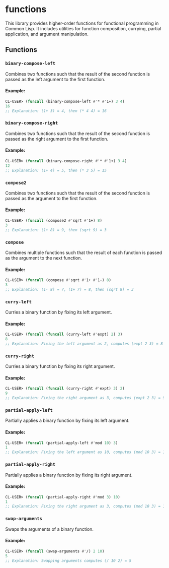 # functions

This library provides higher-order functions for functional programming in Common Lisp. It includes utilities for function composition, currying, partial application, and argument manipulation.

## Functions

### `binary-compose-left`
Combines two functions such that the result of the second function is passed as the left argument to the first function.

#### Example:
```lisp
CL-USER> (funcall (binary-compose-left #'* #'1+) 3 4)
16
;; Explanation: (1+ 3) = 4, then (* 4 4) = 16
```

### `binary-compose-right`
Combines two functions such that the result of the second function is passed as the right argument to the first function.

#### Example:
```lisp
CL-USER> (funcall (binary-compose-right #'* #'1+) 3 4)
12
;; Explanation: (1+ 4) = 5, then (* 3 5) = 15
```

### `compose2`
Combines two functions such that the result of the second function is passed as the argument to the first function.

#### Example:
```lisp
CL-USER> (funcall (compose2 #'sqrt #'1+) 8)
3
;; Explanation: (1+ 8) = 9, then (sqrt 9) = 3
```

### `compose`
Combines multiple functions such that the result of each function is passed as the argument to the next function.

#### Example:
```lisp
CL-USER> (funcall (compose #'sqrt #'1+ #'1-) 8)
3
;; Explanation: (1- 8) = 7, (1+ 7) = 8, then (sqrt 8) = 3
```

### `curry-left`
Curries a binary function by fixing its left argument.

#### Example:
```lisp
CL-USER> (funcall (funcall (curry-left #'expt) 2) 3)
8
;; Explanation: Fixing the left argument as 2, computes (expt 2 3) = 8
```

### `curry-right`
Curries a binary function by fixing its right argument.

#### Example:
```lisp
CL-USER> (funcall (funcall (curry-right #'expt) 3) 2)
9
;; Explanation: Fixing the right argument as 3, computes (expt 2 3) = 9
```

### `partial-apply-left`
Partially applies a binary function by fixing its left argument.

#### Example:
```lisp
CL-USER> (funcall (partial-apply-left #'mod 10) 3)
1
;; Explanation: Fixing the left argument as 10, computes (mod 10 3) = 1
```

### `partial-apply-right`
Partially applies a binary function by fixing its right argument.

#### Example:
```lisp
CL-USER> (funcall (partial-apply-right #'mod 3) 10)
1
;; Explanation: Fixing the right argument as 3, computes (mod 10 3) = 1
```

### `swap-arguments`
Swaps the arguments of a binary function.

#### Example:
```lisp
CL-USER> (funcall (swap-arguments #'/) 2 10)
5
;; Explanation: Swapping arguments computes (/ 10 2) = 5
```
